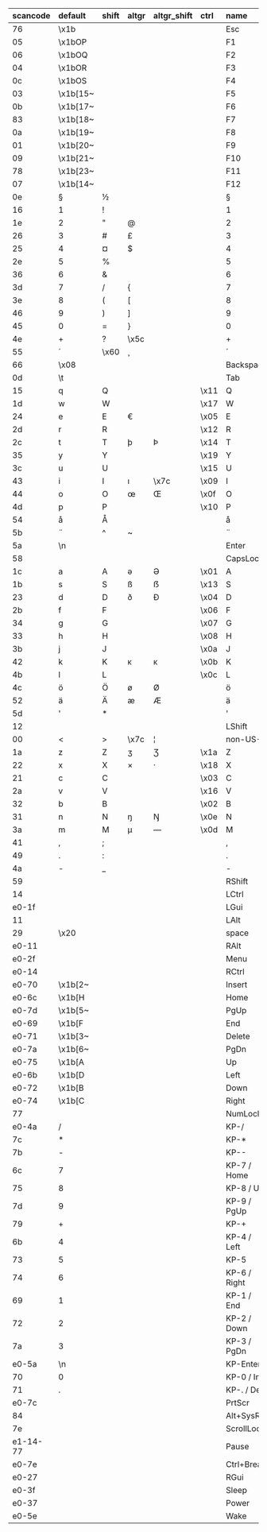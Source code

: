 | scancode | default  | shift | altgr | altgr_shift | ctrl | name         |
| :------- | :------- | :---- | :---- | :---------- | :--- | :----------- |
| 76       | \x1b     |       |       |             |      | Esc          |
| 05       | \x1bOP   |       |       |             |      | F1           |
| 06       | \x1bOQ   |       |       |             |      | F2           |
| 04       | \x1bOR   |       |       |             |      | F3           |
| 0c       | \x1bOS   |       |       |             |      | F4           |
| 03       | \x1b[15~ |       |       |             |      | F5           |
| 0b       | \x1b[17~ |       |       |             |      | F6           |
| 83       | \x1b[18~ |       |       |             |      | F7           |
| 0a       | \x1b[19~ |       |       |             |      | F8           |
| 01       | \x1b[20~ |       |       |             |      | F9           |
| 09       | \x1b[21~ |       |       |             |      | F10          |
| 78       | \x1b[23~ |       |       |             |      | F11          |
| 07       | \x1b[14~ |       |       |             |      | F12          |
| 0e       | §        | ½     |       |             |      | §            |
| 16       | 1        | !     |       |             |      | 1            |
| 1e       | 2        | "     | @     |             |      | 2            |
| 26       | 3        | #     | £     |             |      | 3            |
| 25       | 4        | ¤     | $     |             |      | 4            |
| 2e       | 5        | %     |       |             |      | 5            |
| 36       | 6        | &     |       |             |      | 6            |
| 3d       | 7        | /     | {     |             |      | 7            |
| 3e       | 8        | (     | [     |             |      | 8            |
| 46       | 9        | )     | ]     |             |      | 9            |
| 45       | 0        | =     | }     |             |      | 0            |
| 4e       | +        | ?     | \x5c  |             |      | +            |
| 55       | ´        | \x60  | ¸     |             |      | ´            |
| 66       | \x08     |       |       |             |      | Backspace    |
| 0d       | \t       |       |       |             |      | Tab          |
| 15       | q        | Q     |       |             | \x11 | Q            |
| 1d       | w        | W     |       |             | \x17 | W            |
| 24       | e        | E     | €     |             | \x05 | E            |
| 2d       | r        | R     |       |             | \x12 | R            |
| 2c       | t        | T     | þ     | Þ           | \x14 | T            |
| 35       | y        | Y     |       |             | \x19 | Y            |
| 3c       | u        | U     |       |             | \x15 | U            |
| 43       | i        | I     | ı     | \x7c        | \x09 | I            |
| 44       | o        | O     | œ     | Œ           | \x0f | O            |
| 4d       | p        | P     |       |             | \x10 | P            |
| 54       | å        | Å     |       |             |      | å            |
| 5b       | ¨        | ^     | ~     |             |      | ¨            |
| 5a       | \n       |       |       |             |      | Enter        |
| 58       |          |       |       |             |      | CapsLock     |
| 1c       | a        | A     | ə     | Ə           | \x01 | A            |
| 1b       | s        | S     | ß     | ẞ           | \x13 | S            |
| 23       | d        | D     | ð     | Ð           | \x04 | D            |
| 2b       | f        | F     |       |             | \x06 | F            |
| 34       | g        | G     |       |             | \x07 | G            |
| 33       | h        | H     |       |             | \x08 | H            |
| 3b       | j        | J     |       |             | \x0a | J            |
| 42       | k        | K     | ĸ     | ĸ           | \x0b | K            |
| 4b       | l        | L     |       |             | \x0c | L            |
| 4c       | ö        | Ö     | ø     | Ø           |      | ö            |
| 52       | ä        | Ä     | æ     | Æ           |      | ä            |
| 5d       | '        | *     |       |             |      | '            |
| 12       |          |       |       |             |      | LShift       |
| 00       | <        | >     | \x7c  | ¦           |      | non-US-1     |
| 1a       | z        | Z     | ʒ     | Ʒ           | \x1a | Z            |
| 22       | x        | X     | ×     | ·           | \x18 | X            |
| 21       | c        | C     |       |             | \x03 | C            |
| 2a       | v        | V     |       |             | \x16 | V            |
| 32       | b        | B     |       |             | \x02 | B            |
| 31       | n        | N     | ŋ     | Ŋ           | \x0e | N            |
| 3a       | m        | M     | µ     | —           | \x0d | M            |
| 41       | ,        | ;     |       |             |      | ,            |
| 49       | .        | :     |       |             |      | .            |
| 4a       | -        | _     |       |             |      | -            |
| 59       |          |       |       |             |      | RShift       |
| 14       |          |       |       |             |      | LCtrl        |
| e0-1f    |          |       |       |             |      | LGui         |
| 11       |          |       |       |             |      | LAlt         |
| 29       | \x20     |       |       |             |      | space        |
| e0-11    |          |       |       |             |      | RAlt         |
| e0-2f    |          |       |       |             |      | Menu         |
| e0-14    |          |       |       |             |      | RCtrl        |
| e0-70    | \x1b[2~  |       |       |             |      | Insert       |
| e0-6c    | \x1b[H   |       |       |             |      | Home         |
| e0-7d    | \x1b[5~  |       |       |             |      | PgUp         |
| e0-69    | \x1b[F   |       |       |             |      | End          |
| e0-71    | \x1b[3~  |       |       |             |      | Delete       |
| e0-7a    | \x1b[6~  |       |       |             |      | PgDn         |
| e0-75    | \x1b[A   |       |       |             |      | Up           |
| e0-6b    | \x1b[D   |       |       |             |      | Left         |
| e0-72    | \x1b[B   |       |       |             |      | Down         |
| e0-74    | \x1b[C   |       |       |             |      | Right        |
| 77       |          |       |       |             |      | NumLock      |
| e0-4a    | /        |       |       |             |      | KP-/         |
| 7c       | *        |       |       |             |      | KP-*         |
| 7b       | -        |       |       |             |      | KP--         |
| 6c       | 7        |       |       |             |      | KP-7 / Home  |
| 75       | 8        |       |       |             |      | KP-8 / Up    |
| 7d       | 9        |       |       |             |      | KP-9 / PgUp  |
| 79       | +        |       |       |             |      | KP-+         |
| 6b       | 4        |       |       |             |      | KP-4 / Left  |
| 73       | 5        |       |       |             |      | KP-5         |
| 74       | 6        |       |       |             |      | KP-6 / Right |
| 69       | 1        |       |       |             |      | KP-1 / End   |
| 72       | 2        |       |       |             |      | KP-2 / Down  |
| 7a       | 3        |       |       |             |      | KP-3 / PgDn  |
| e0-5a    | \n       |       |       |             |      | KP-Enter     |
| 70       | 0        |       |       |             |      | KP-0 / Ins   |
| 71       | .        |       |       |             |      | KP-. / Del   |
| e0-7c    |          |       |       |             |      | PrtScr       |
| 84       |          |       |       |             |      | Alt+SysRq    |
| 7e       |          |       |       |             |      | ScrollLock   |
| e1-14-77 |          |       |       |             |      | Pause        |
| e0-7e    |          |       |       |             |      | Ctrl+Break   |
| e0-27    |          |       |       |             |      | RGui         |
| e0-3f    |          |       |       |             |      | Sleep        |
| e0-37    |          |       |       |             |      | Power        |
| e0-5e    |          |       |       |             |      | Wake         |
